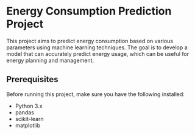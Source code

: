 # Energy Consumption Prediction Project

This project aims to predict energy consumption based on various parameters using machine learning techniques. The goal is to develop a model that can accurately predict energy usage, which can be useful for energy planning and management.

## Prerequisites
Before running this project, make sure you have the following installed:

- Python 3.x
- pandas
- scikit-learn
- matplotlib
